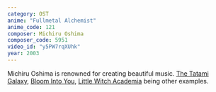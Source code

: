 ```yaml
---
category: OST
anime: "Fullmetal Alchemist"
anime_code: 121
composer: Michiru Oshima
composer_code: 5951
video_id: "y5PW7rqXUhk"
year: 2003
---
```

Michiru Oshima is renowned for creating beautiful music. <a href="https://myanimelist.net/anime/7785">The Tatami Galaxy</a>, <a href="https://myanimelist.net/anime/37786">Bloom Into You</a>, <a href="https://myanimelist.net/anime/33489">Little Witch Academia</a> being other examples.